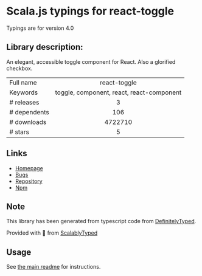 
# Scala.js typings for react-toggle

Typings are for version 4.0

## Library description:
An elegant, accessible toggle component for React. Also a glorified checkbox.

|                    |                 |
| ------------------ | :-------------: |
| Full name          | react-toggle |
| Keywords           | toggle, component, react, react-component |
| # releases         | 3 |
| # dependents       | 106 |
| # downloads        | 4722710 |
| # stars            | 5 |

## Links
- [Homepage](https://github.com/aaronshaf/react-toggle)
- [Bugs](https://github.com/aaronshaf/react-toggle/issues)
- [Repository](https://github.com/aaronshaf/react-toggle)
- [Npm](https://www.npmjs.com/package/react-toggle)
    


## Note
This library has been generated from typescript code from [DefinitelyTyped](https://definitelytyped.org).

Provided with :purple_heart: from [ScalablyTyped](https://github.com/oyvindberg/ScalablyTyped)

## Usage
See [the main readme](../../readme.md) for instructions.


